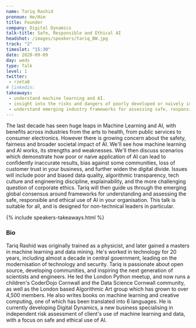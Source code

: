 ```yaml
---
name: Tariq Rashid
pronoun: He/Him
title: Founder
company: Digital Dynamics
talk-title: Safe, Responsible and Ethical AI
headshot: /images/speakers/tariq_BW.jpg
track: "2"
timeslot: "15:30"
date: 2020-09-09
day: weds
type: Talk
level: 1
twitter:
 - rzeta0
# linkedin: 
takeaways:
 - understand machine learning and AI.
 - insight into the risks and dangers of poorly developed or naively implemented AI.
 - understand emerging industry frameworks for assessing safe, responsible, and fair AI.
---
```


<p>The last decade has seen huge leaps in Machine Learning and AI, with benefits across industries 
from the arts to health, from public services to consumer electronics. However there is growing concern 
about the safety, fairness and broader societal impact of AI. 
We'll see how machine learning and AI works, its strengths and weaknesses. We'll then discuss scenarios 
which demonstrate how poor or naive application of AI can lead to confidently inaccurate results, bias 
against some communities, loss of customer trust in your business, and further widen the digital divide. 
Issues will include poor and biased data quality, algorithmic transparency, tech culture and engineering 
discipline, explainability, and the more challenging question of corporate ethics.
Tariq will then guide us through the emerging global consensus around frameworks for understanding and 
assessing the safe, responsible and ethical use of AI in your organisation. This talk is suitable for 
all, and is designed for non-technical leaders in particular. 
</p>

{% include speakers-takeaways.html %}

<h3>Bio</h3>
<p>Tariq Rashid was originally trained as a physicist, and later gained a masters in machine learning 
and data mining. He's worked in technology for 20 years, including almost a decade in central government, 
leading on the modernisation of technology and security. Tariq is passionate about open source, developing 
communities, and inspiring the next generation of scientists and engineers. He led the London Python 
meetup, and now runs a children's CoderDojo Cornwall and the Data Science Cornwall community, as well as 
the London based Algorithmic Art group which has grown to over 4,500 members. He also writes books on 
machine learning and creative computing, one of which has been translated into 6 languages. He is 
currently developing Digital Dynamics, a new business specialising in independent risk assessment of 
client's use of machine learning and data, with a focus on safe and ethical use of AI. </p>